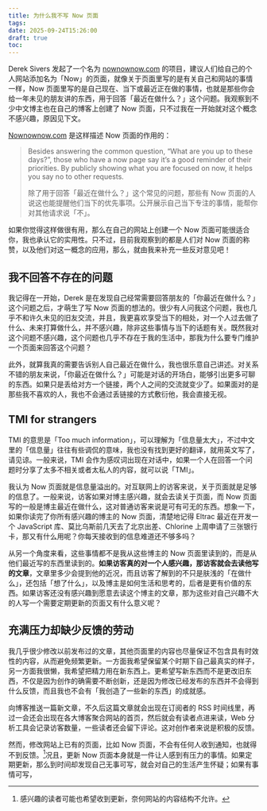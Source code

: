 ```yaml
---
title: 为什么我不写 Now 页面
tags:
date: 2025-09-24T15:26:00
draft: true
toc:
---
```

Derek Sivers 发起了一个名为 [nownownow.com](https://nownownow.com/about) 的项目，建议人们给自己的个人网站添加名为「Now」的页面，就像关于页面里写的是有关自己和网站的事情一样，Now 页面里写的是自己现在、当下或最近正在做的事情，也就是那些你会给一年未见的朋友讲的东西，用于回答「最近在做什么？」这个问题。我观察到不少中文博主也在自己的博客上创建了 Now 页面，只不过我在一开始就对这个概念不感兴趣，原因见下文。<!--more-->

[Nownownow.com](https://nownownow.com/about) 是这样描述 Now 页面的作用的：

>  Besides answering the common question, “What are you up to these days?”, those who have a now page say it’s a good reminder of their priorities. By publicly showing what you are focused on now, it helps you say no to other requests.
>  
>  除了用于回答「最近在做什么？」这个常见的问题，那些有 Now 页面的人说这也能提醒他们当下的优先事项。公开展示自己当下专注的事情，能帮你对其他请求说「不」。

如果你觉得这样做很有用，那么在自己的网站上创建一个 Now 页面可能很适合你，我也承认它的实用性。只不过，目前我观察到的都是人们对 Now 页面的称赞，以及他们对这一概念的应用，那么，就由我来补充一些反对意见吧！

## 我不回答不存在的问题

我记得在一开始，Derek 是在发现自己经常需要回答朋友的「你最近在做什么？」这个问题之后，才萌生了写 Now 页面的想法的。很少有人问我这个问题，我也几乎不和许久未见的旧友交流，并且，我更喜欢享受当下的相处，对一个人过去做了什么、未来打算做什么，并不感兴趣，除非这些事情与当下的话题有关。既然我对这个问题不感兴趣，这个问题也几乎不存在于我的生活中，那我为什么要专门维护一个页面来回答这个问题？

此外，就算我真的需要告诉别人自己最近在做什么，我也很乐意自己讲述。对关系不错的朋友来说，「你最近在做什么？」可能是对话的开场白，能够引出更多可聊的东西。如果只是丢给对方一个链接，两个人之间的交流就变少了。如果面对的是那些我不喜欢的人，我也不会通过丢链接的方式敷衍他，我会直接无视。

## TMI for strangers

TMI 的意思是「Too much information」，可以理解为「信息量太大」，不过中文里的「信息量」往往有些调侃的意味，我也没有找到更好的翻译，就用英文写了，请见谅。一般来说，TMI 会作为感叹词出现在对话中，如果一个人在回答一个问题时分享了太多不相关或者太私人的内容，就可以说「TMI」。

我认为 Now 页面就是信息量溢出的。对互联网上的访客来说，关于页面就是足够的信息了。一般来说，访客如果对博主感兴趣，就会去读关于页面，而 Now 页面写的一般是博主最近在做什么，这对普通访客来说是可有可无的东西。想象一下，如果你读完了你所有感兴趣的博主的 Now 页面，清楚地记得 Eltrac 最近在开发一个 JavaScript 库、莫比乌斯前几天去了北京出差、Chlorine 上周申请了三张银行卡，那又有什么用呢？你每天接收到的信息难道还不够多吗？

从另一个角度来看，这些事情都不是我从这些博主的 Now 页面里读到的，而是从他们最近写的东西里读到的。**如果访客真的对一个人感兴趣，那访客就会去读他写的文章**，文章里多少会提到他的近况，而且访客了解到的不只是肤浅的「在做什么」，还包括「想了什么」，以及博主是如何生活和思考的，后者是更有价值的东西。如果访客还没有感兴趣到愿意去读这个博主的文章，那为这些对自己兴趣不大的人写一个需要定期更新的页面又有什么意义呢？

## 充满压力却缺少反馈的劳动

我几乎很少修改以前发布过的文章，其他页面里的内容也尽量保证不包含具有时效性的内容，从而避免频繁更新。一方面我希望保留某个时期下自己最真实的样子，另一方面我很懒，我希望把精力用在新东西上。更希望写新东西而不是更改旧东西，不仅是因为创作的确需要不断创新，还是因为修改已经发布的东西并不会得到什么反馈，而且我也不会有「我创造了一些新的东西」的成就感。

向博客推送一篇新文章，不久后这篇文章就会出现在订阅者的 RSS 时间线里，再过一会还会出现在各大博客聚合网站的首页，然后就会有读者点进来读，Web 分析工具会记录访客数量，一些读者还会留下评论。这对创作者来说是积极的反馈。

然而，修改网站上已有的页面，比如 Now 页面，不会有任何人收到通知，也就得不到反馈。[^1]况且，更新 Now 页面本身就是一件让人感到有压力的事情。如果定期更新，那么到时间却发现自己无事可写，就会对自己的生活产生怀疑；如果有事情可写，

[^1]: 感兴趣的读者可能也希望收到更新，奈何网站的内容结构不允许。
